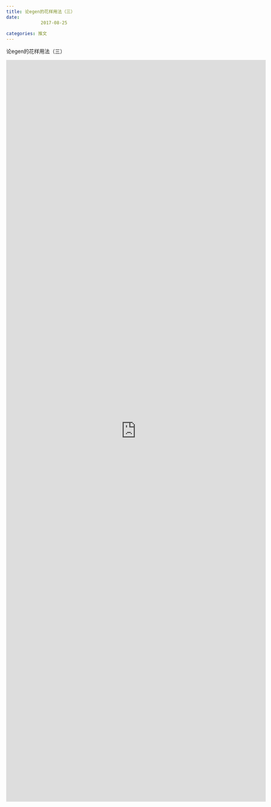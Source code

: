 ```yaml
---
title: 论egen的花样用法（三）
date: 
             2017-08-25
            
categories: 推文
---
```

论egen的花样用法（三）<!--more-->
<iframe src="http://202.114.234.173:8669/appbbs/Stata_Article/@论egen的花样用法（三）.htm" width="700px" height="2000px" scrolling="auto" frameborder=0 ></iframe>